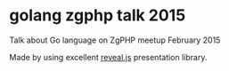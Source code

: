 # golang zgphp talk 2015
Talk about Go language on ZgPHP meetup February 2015

Made by using excellent [reveal.js](https://github.com/hakimel/reveal.js/u) presentation library.